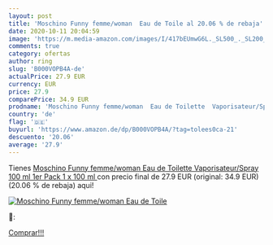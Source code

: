 ```yaml
---
layout: post
title: 'Moschino Funny femme/woman  Eau de Toile al 20.06 % de rebaja'
date: 2020-10-11 20:04:59
image: 'https://m.media-amazon.com/images/I/417bEUmwG6L._SL500_._SL200_.jpg'
comments: true
category: ofertas
author: ring
slug: 'B000VOPB4A-de'
actualPrice: 27.9 EUR
currency: EUR
price: 27.9
comparePrice: 34.9 EUR
prodname: 'Moschino Funny femme/woman  Eau de Toilette  Vaporisateur/Spray 100 ml  1er Pack  1 x 100 ml '
country: 'de'
flag: '🇩🇪'
buyurl: 'https://www.amazon.de/dp/B000VOPB4A/?tag=tolees0ca-21'
descuento: '20.06'
average: '27.9'
---
```


Tienes [Moschino Funny femme/woman  Eau de Toilette  Vaporisateur/Spray 100 ml  1er Pack  1 x 100 ml ](https://www.amazon.de/dp/B000VOPB4A/?tag=tolees0ca-21) con precio final de  27.9 EUR (original: 34.9 EUR) (20.06 %  de rebaja) aqui!

[![Moschino Funny femme/woman  Eau de Toile](https://m.media-amazon.com/images/I/417bEUmwG6L._SL500_._SL200_.jpg)](https://www.amazon.de/dp/B000VOPB4A/?tag=tolees0ca-21)

🔎:


[Comprar!!!](https://www.amazon.de/dp/B000VOPB4A/?tag=tolees0ca-21)
